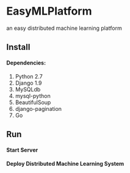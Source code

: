 # EasyMLPlatform
an easy distributed machine learning platform
## Install
#### Dependencies:
1. Python 2.7
2. Django 1.9
3. MySQLdb
4. mysql-python
5. BeautifulSoup
6. django-pagination
7. Go

## Run

#### Start Server

#### Deploy Distributed Machine Learning System



